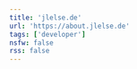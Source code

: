 ```yaml
---
title: 'jlelse.de'
url: 'https://about.jlelse.de'
tags: ['developer']
nsfw: false
rss: false
---
```

